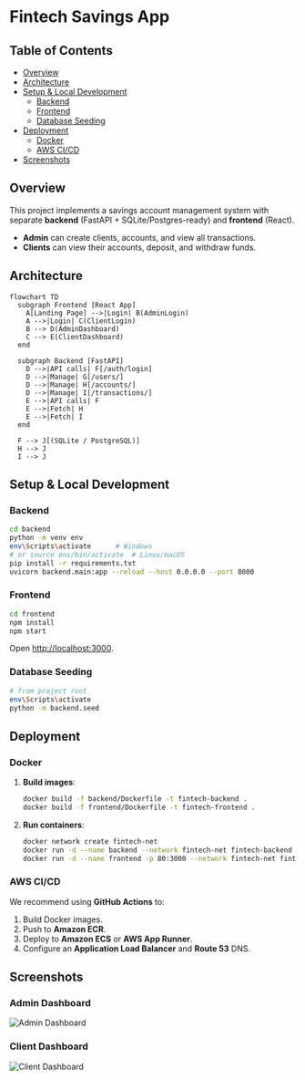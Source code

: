 # Fintech Savings App

## Table of Contents
- [Overview](#overview)
- [Architecture](#architecture)
- [Setup & Local Development](#setup--local-development)
  - [Backend](#backend)
  - [Frontend](#frontend)
  - [Database Seeding](#database-seeding)
- [Deployment](#deployment)
  - [Docker](#docker)
  - [AWS CI/CD](#aws-cicd)
- [Screenshots](#screenshots)

## Overview
This project implements a savings account management system with separate **backend** (FastAPI + SQLite/Postgres-ready) and **frontend** (React).
- **Admin** can create clients, accounts, and view all transactions.
- **Clients** can view their accounts, deposit, and withdraw funds.

## Architecture

```mermaid
flowchart TD
  subgraph Frontend [React App]
    A[Landing Page] -->|Login| B(AdminLogin)
    A -->|Login| C(ClientLogin)
    B --> D(AdminDashboard)
    C --> E(ClientDashboard)
  end

  subgraph Backend [FastAPI]
    D -->|API calls| F[/auth/login]
    D -->|Manage| G[/users/]
    D -->|Manage| H[/accounts/]
    D -->|Manage| I[/transactions/]
    E -->|API calls| F
    E -->|Fetch| H
    E -->|Fetch| I
  end

  F --> J[(SQLite / PostgreSQL)]
  H --> J
  I --> J
```

## Setup & Local Development

### Backend
```bash
cd backend
python -m venv env
env\Scripts\activate      # Windows
# or source env/bin/activate  # Linux/macOS
pip install -r requirements.txt
uvicorn backend.main:app --reload --host 0.0.0.0 --port 8000
```

### Frontend
```bash
cd frontend
npm install
npm start
```
Open [http://localhost:3000](http://localhost:3000).

### Database Seeding
```bash
# from project root
env\Scripts\activate
python -m backend.seed
```

## Deployment

### Docker
1. **Build images**:
   ```bash
   docker build -f backend/Dockerfile -t fintech-backend .
   docker build -f frontend/Dockerfile -t fintech-frontend .
   ```
2. **Run containers**:
   ```bash
   docker network create fintech-net
   docker run -d --name backend --network fintech-net fintech-backend
   docker run -d --name frontend -p 80:3000 --network fintech-net fintech-frontend
   ```

### AWS CI/CD
We recommend using **GitHub Actions** to:
1. Build Docker images.
2. Push to **Amazon ECR**.
3. Deploy to **Amazon ECS** or **AWS App Runner**.
4. Configure an **Application Load Balancer** and **Route 53** DNS.

## Screenshots

### Admin Dashboard
![Admin Dashboard](./screenshots/admin_dashboard.png)

### Client Dashboard
![Client Dashboard](./screenshots/client_dashboard.png)

